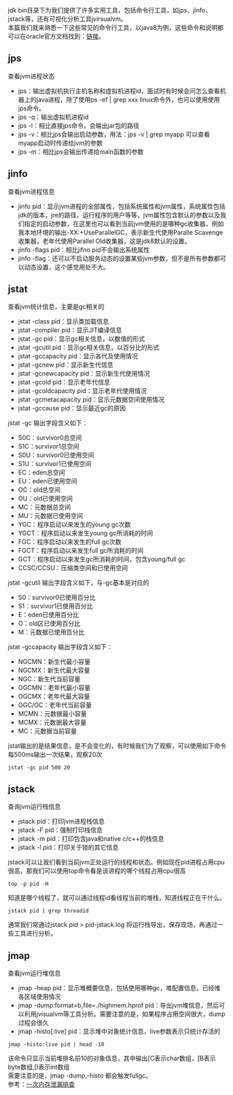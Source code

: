 jdk bin目录下为我们提供了许多实用工具，包括命令行工具，如jps、jinfo、jstack等，还有可视化分析工具jvirsualvm。    
本篇我们就来熟悉一下这些常见的命令行工具，以java8为例，这些命令和说明都可以在oracle官方文档找到：[链接](https://docs.oracle.com/javase/8/docs/technotes/tools/index.html)。   

## jps    
查看jvm进程状态    
- jps：输出虚拟机执行主机名称和虚拟机进程id，面试时有时候会问怎么查看机器上的java进程，除了使用ps -ef | grep xxx linux命令外，也可以使用使用jps命令。  
- jps -q：输出虚拟机进程id   
- jps -l：相比直接jps命令，会输出jar包的路径    
- jps -v：相比jps会输出启动参数，用法：jps -v | grep myapp 可以查看myapp启动时传递给jvm的参数    
- jps -m：相比jps会输出传递给main函数的参数    

## jinfo    
查看jvm进程信息   
- jinfo pid：显示jvm进程的全部属性，包括系统属性和jvm属性，系统属性包括jdk的版本，jre的路径，运行程序的用户等等，jvm属性包含默认的参数以及我们指定的启动参数，在这里也可以看到当前jvm使用的是哪种gc收集器，例如我本地环境的输出-XX:+UseParallelGC，表示新生代使用Paralle Scavenge收集器，老年代使用Parallel Old收集器，这是jdk8默认的设置。   
- jinfo -flags pid：相比jifno pid不会输出系统属性    
- jinfo -flag：还可以不启动服务动态的设置某些jvm参数，但不是所有参数都可以动态设置，这个感觉用处不大。   

## jstat   
查看jvm统计信息，主要是gc相关的    
- jstat -class pid：显示类加载信息   
- jstat -complier pid：显示JIT编译信息   
- jstat -gc pid：显示gc相关信息，以数值的形式   
- jstat -gcutil pid：显示gc相关信息，以百分比的形式   
- jstat -gccapacity pid：显示各代及使用情况
- jstat -gcnew pid：显示新生代信息    
- jstat -gcnewcapacity pid：显示新生代使用情况
- jstat -gcold pid：显示老年代信息   
- jstat -gcoldcapacity pid：显示老年代使用情况   
- jstat -gcmetacapacity pid：显示元数据空间使用情况
- jstat -gccause pid：显示最近gc的原因    

jstat -gc 输出字段含义如下：  
- S0C：survivor0总空间
- S1C：survivor1总空间  
- S0U：survivor0已使用空间
- S1U：survivor1已使用空间   
- EC：eden总空间
- EU：eden已使用空间   
- OC：old总空间
- OU：old已使用空间   
- MC：元数据总空间
- MU：元数据已使用空间
- YGC：程序启动以来发生的young gc次数
- YGCT：程序启动以来发生young gc所消耗的时间
- FGC：程序启动以来发生的full gc次数
- FGCT：程序启动以来发生full gc所消耗的时间
- GCT：程序启动以来发生gc所消耗的时间，包含young/full gc
- CCSC/CCSU：压缩类空间和已使用空间

jstat -gcutil 输出字段含义如下，与-gc基本是对应的
- S0：survivor0已使用百分比
- S1：survivor1已使用百分比
- E：eden已使用百分比
- O：old区已使用百分比
- M：元数据已使用百分比   

jstat -gccapacity 输出字段含义如下： 
- NGCMN：新生代最小容量
- NGCMX：新生代最大容量
- NGC：新生代当前容量 
- OGCMN：老年代最小容量
- OGCMX：老年代最大容量
- OGC/OC：老年代当前容量
- MCMN：元数据最小容量
- MCMX：元数据最大容量
- MC：元数据当前容量   

jstat输出的是结果信息，是不会变化的，有时候我们为了观察，可以使用如下命令每500ms输出一次结果，观察20次   
```
jstat -gc pid 500 20
```

## jstack   
查询jvm运行栈信息   
- jstack pid：打印jvm进程栈信息   
- jstack -F pid：强制打印栈信息   
- jstack -m pid：打印包含java和native c/c++的栈信息   
- jstack -l pid：打印关于锁的其它信息    

jstack可以让我们看到当前jvm正处运行的线程和状态。例如现在pid进程占用cpu很高，那我们可以使用top命令看是该进程的哪个线程占用cpu很高   
```
top -p pid -H
```
知道是哪个线程了，就可以通过线程id看线程当前的堆栈，知道线程正在干什么。  
```
jstack pid | grep threadid
```
通常我们常通过jstack pid > pid-jstack.log 将运行栈导出，保存现场，再通过一些工具进行分析。     

## jmap  
查看jvm运行堆信息    
- jmap -heap pid：显示堆概要信息，包括使用哪种gc，堆配置信息，已经堆各区域使用情况   
- jmap -dump:format=b,file=./highmem.hprof pid：导出jvm堆信息，然后可以利用jvisualvm等工具分析。需要注意的是，如果程序占用空间很大，dump过程会很久    
- jmap -histo[:live] pid：显示堆中对象统计信息，live参数表示只统计存活的

```
jmap -histo:live pid | head -10
```  
该命令只显示当前堆排名前10的对象信息，其中输出[C表示char数组，[B表示byte数组,[I表示int数组     
需要注意的是，jmap -dump,-histo 都会触发fullgc。    
参考：[一次内存泄漏排查](https://github.com/jmilktea/jtea/blob/master/%E9%97%AE%E9%A2%98%E6%8E%92%E6%9F%A5/%E4%B8%80%E6%AC%A1%E5%86%85%E5%AD%98%E6%B3%84%E6%BC%8F%E6%8E%92%E6%9F%A5.md)    
